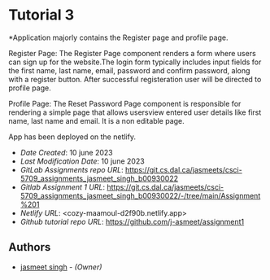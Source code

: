 <!--- The following README.md sample file was adapted from https://gist.github.com/PurpleBooth/109311bb0361f32d87a2#file-readme-template-md by Gabriella Mosquera for academic use ---> 
<!--- You may delete any comments in this sample README.md file. If needing to use as a .txt file then simply delete all comments, edit as needed, and save as a README.txt file --->



# Tutorial 3

*Application majorly contains the Register page and profile page.

Register Page:
The Register Page component renders a form where users can sign up for the website.The login form typically includes input fields for the first name, last name, email, password and confirm password, along with a register button.  After successful registeration user will be directed to profile page.

Profile Page:
The Reset Password Page component is responsible for rendering a simple page that allows usersview entered user details like first name, last name and email. It is a non editable page. 

App has been  deployed on the netlify.

* *Date Created*: 10 june 2023
* *Last Modification Date*: 10 june 2023
* *GitLab Assignments repo URL*: <https://git.cs.dal.ca/jasmeets/csci-5709_assignments_jasmeet_singh_b00930022>
* *Gitlab Assignment 1 URL*: <https://git.cs.dal.ca/jasmeets/csci-5709_assignments_jasmeet_singh_b00930022/-/tree/main/Assignment%201>
* *Netlify URL*: <cozy-maamoul-d2f90b.netlify.app>
* *Github tutorial repo URL*: <https://github.com/j-asmeet/assignment1>

## Authors

* [jasmeet singh](js893478@dal.ca) - *(Owner)*